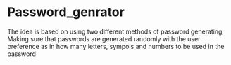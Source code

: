 # Password_genrator
The idea is based on using two different methods of password generating, Making sure that passwords are generated randomly with the user preference as in how many letters, sympols and numbers to be used in the password

